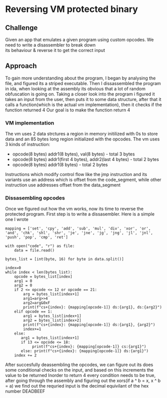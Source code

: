 # Reversing VM protected binary
## Challenge 
Given an app that emulates a given program using custom opcodes. We need to write
a disassembler to break down   
its behaviour & reverse it to get the correct input
## Approach
To gain more understanding about the program, I began by analysing the file, and figured its a striped executable.
Then I dissassembled the program in ida, when looking at the assembly its obvious that a lot of random obfuscation is going on.
Taking a closer look into the program i figured it takes an input from the user, then puts it to some data structure, after that it calls a function(which is the actual vm implementation), then it checks if the function returned 4
Our goal is to make the function return 4
### VM implementation
The vm uses 2 data strctures a region in memory initilized with 0s to store data and an 85 bytes long region initialized with the opcodes.
The vm uses 3 kinds of instruction:
- opcode(8 bytes) addr1(8 bytes), val(8 bytes) - total 3 bytes
- opcode(8 bytes) addr1(first 4 bytes), addr2(last 4 bytes) - total 2 bytes
- opcode(8 bytes) addr1(8 bytes) - total 2 bytes

Instructions which modify control flow like the jmp instruction and its variants use an address which is offset from the code_segment, while other instruction use addresses offset from the data_segment
### Dissasembling opcodes
Once we figured out how the vm works, now its time to reverse the protected program. First step is to write a dissasembler.
Here is a simple one I wrote
```python3
mapping = ['set', 'cpy', 'add', 'sub', 'mul', 'div', 'xor', 'or', 'and', 'chk', 'shl', 'shr', 'je', 'jne', 'jg', 'jng', 'jl', 'jnl', 'push', 'pop', 'cmp', 'ret']

with open("code", "r") as file:
    data = file.read()

bytes_list = [int(byte, 16) for byte in data.split()]

index=0
while index < len(bytes_list):
    opcode = bytes_list[index]
    arg1 = 0
    arg2 = 0
    if 2 <= opcode <= 12 or opcode == 21:
        arg = bytes_list[index+1]
        arg1=arg>>4
        arg2=arg&0xF
        print(f"cs+{index}: {mapping[opcode-1]} ds:{arg1}, ds:{arg2}")
    elif opcode == 1:
        arg1 = bytes_list[index+1]
        arg2 = bytes_list[index+2]
        print(f"cs+{index}: {mapping[opcode-1]} ds:{arg1}, {arg2}") 
        index+=1
    else:
       arg1 = bytes_list[index+1]
       if 13 <= opcode <= 18:
            print(f"cs+{index}: {mapping[opcode-1]} cs:{arg1}")
       else: print(f"cs+{index}: {mapping[opcode-1]} ds:{arg1}")
    index += 2
```

After succesfully deassembling the opcodes, we can figure out its does some conditional checks on the input, and based on this increments the value to be returned
Inorder to return 4 every condition needs to be true, after going through the assembly and figuring out the xors(if a ^ b = x, x ^ b = a) we find out the requried input is the decimal equivilant of the hex number DEADBEEF
